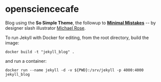 # opensciencecafe

Blog using the **So Simple Theme**, the followup to [**Minimal Mistakes**](http://mmistakes.github.io/minimal-mistakes/) -- by designer slash illustrator [Michael Rose](http://mademistakes.com).

To run Jekyll with Docker for editing, from the root directory, build the image:

```
docker build -t "jekyll_blog" .
```

and run a container:

```
docker run --name jekyll -d -v ${PWD}:/srv/jekyll -p 4000:4000 jekyll_blog
```

